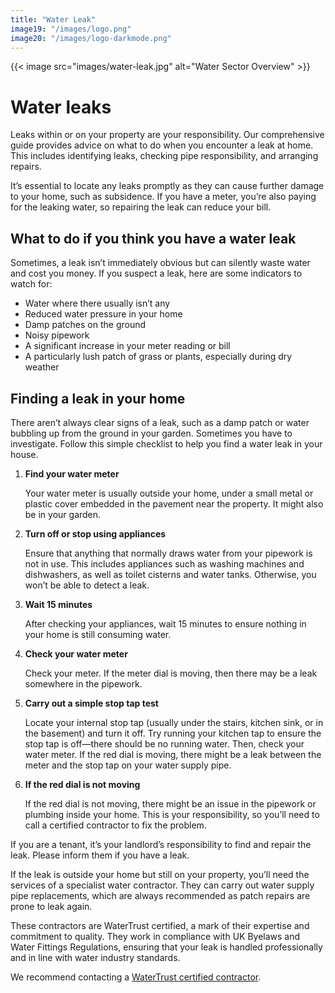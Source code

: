```yaml
---
title: "Water Leak"
image19: "/images/logo.png"
image20: "/images/logo-darkmode.png"
---
```

{{< image src="images/water-leak.jpg" alt="Water Sector Overview" >}}

# Water leaks

Leaks within or on your property are your responsibility. Our comprehensive guide provides advice on what to do when you encounter a leak at home. This includes identifying leaks, checking pipe responsibility, and arranging repairs.

It’s essential to locate any leaks promptly as they can cause further damage to your home, such as subsidence. If you have a meter, you’re also paying for the leaking water, so repairing the leak can reduce your bill.

## What to do if you think you have a water leak

Sometimes, a leak isn’t immediately obvious but can silently waste water and cost you money. If you suspect a leak, here are some indicators to watch for:

- Water where there usually isn’t any
- Reduced water pressure in your home
- Damp patches on the ground
- Noisy pipework
- A significant increase in your meter reading or bill
- A particularly lush patch of grass or plants, especially during dry weather

## Finding a leak in your home

There aren’t always clear signs of a leak, such as a damp patch or water bubbling up from the ground in your garden. Sometimes you have to investigate. Follow this simple checklist to help you find a water leak in your house.

1. **Find your water meter**

   Your water meter is usually outside your home, under a small metal or plastic cover embedded in the pavement near the property. It might also be in your garden.

2. **Turn off or stop using appliances**

   Ensure that anything that normally draws water from your pipework is not in use. This includes appliances such as washing machines and dishwashers, as well as toilet cisterns and water tanks. Otherwise, you won’t be able to detect a leak.

3. **Wait 15 minutes**

   After checking your appliances, wait 15 minutes to ensure nothing in your home is still consuming water.

4. **Check your water meter**

   Check your meter. If the meter dial is moving, then there may be a leak somewhere in the pipework.

5. **Carry out a simple stop tap test**

   Locate your internal stop tap (usually under the stairs, kitchen sink, or in the basement) and turn it off. Try running your kitchen tap to ensure the stop tap is off—there should be no running water. Then, check your water meter. If the red dial is moving, there might be a leak between the meter and the stop tap on your water supply pipe.

6. **If the red dial is not moving**

   If the red dial is not moving, there might be an issue in the pipework or plumbing inside your home. This is your responsibility, so you’ll need to call a certified contractor to fix the problem.

If you are a tenant, it’s your landlord’s responsibility to find and repair the leak. Please inform them if you have a leak.

If the leak is outside your home but still on your property, you’ll need the services of a specialist water contractor. They can carry out water supply pipe replacements, which are always recommended as patch repairs are prone to leak again.

These contractors are WaterTrust certified, a mark of their expertise and commitment to quality. They work in compliance with UK Byelaws and Water Fittings Regulations, ensuring that your leak is handled professionally and in line with water industry standards.

We recommend contacting a [WaterTrust certified contractor](/certified-contractors).
